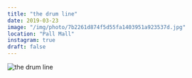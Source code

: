 ```yaml
---
title: "the drum line"
date: 2019-03-23
image: "/img/photo/7b2261d874f5d55fa1403951a923537d.jpg"
location: "Pall Mall"
instagram: true
draft: false
---
```


![the drum line](/img/photo/7b2261d874f5d55fa1403951a923537d.jpg)
